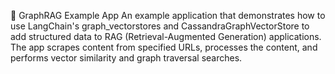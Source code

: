 🚀 GraphRAG Example App
An example application that demonstrates how to use LangChain's graph_vectorstores and CassandraGraphVectorStore to add structured data to RAG (Retrieval-Augmented Generation) applications. The app scrapes content from specified URLs, processes the content, and performs vector similarity and graph traversal searches.